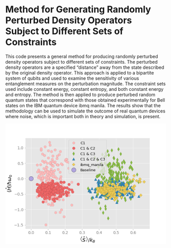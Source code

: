 # Method for Generating Randomly Perturbed Density Operators Subject to Different Sets of Constraints

This code presents a general method for producing randomly perturbed density operators subject to different sets of constraints. The perturbed density operators are a specified “distance” away from the state described by the original density operator. This approach is applied to a bipartite system of qubits and used to examine the sensitivity of various entanglement measures on the perturbation magnitude. The constraint sets used include constant energy, constant entropy, and both constant energy and entropy. The method is then applied to produce perturbed random quantum states that correspond with those obtained experimentally for Bell states on the IBM quantum device ibmq manila. The results show that the methodology can be used to simulate the outcome of real quantum devices where noise, which is important both in theory and simulation, is present.

<img src="./Figures/S_E.png" width="500">
